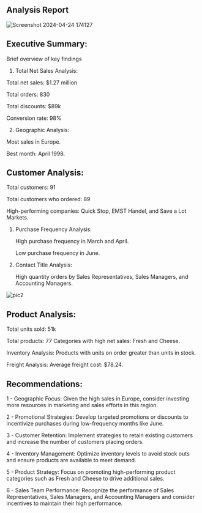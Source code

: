 ## Analysis Report


![Screenshot 2024-04-24 174127](https://github.com/user-attachments/assets/253daa8f-0f8b-4ccf-85d8-f432b74744bf)

 ## Executive Summary:

Brief overview of key findings 

1. Total Net Sales Analysis:

Total net sales: $1.27 million

Total orders: 830

Total discounts: $89k

Conversion rate: 98%

2. Geographic Analysis:

Most sales in Europe.

Best month: April 1998.


## Customer Analysis:

  Total customers: 91

  Total customers who ordered: 89

  High-performing companies: Quick Stop, EMST Handel, and Save a Lot Markets.

1. Purchase Frequency Analysis:

     High purchase frequency in March and April.

     Low purchase frequency in June.

2. Contact Title Analysis:

     High quantity orders by Sales Representatives, Sales Managers, and Accounting Managers.


![pic2](https://github.com/user-attachments/assets/dbc96aab-a06d-4775-91c3-e71939c127be)

## Product Analysis:

  Total units sold: 51k

  Total products: 77
    Categories with high net sales: Fresh and Cheese.

  Inventory Analysis:
    Products with units on order greater than units in stock.

  Freight Analysis:
    Average freight cost: $78.24.

## Recommendations:

1 - Geographic Focus: Given the high sales in Europe, consider investing more resources in marketing and sales efforts in this region.

2 - Promotional Strategies: Develop targeted promotions or discounts to incentivize purchases during low-frequency months like June.

3 - Customer Retention: Implement strategies to retain existing customers and increase the number of customers placing orders.

4 - Inventory Management: Optimize inventory levels to avoid stock outs and ensure products are available to meet demand.

5 - Product Strategy: Focus on promoting high-performing product categories such as Fresh and Cheese to drive additional sales.

6 - Sales Team Performance: Recognize the performance of Sales Representatives, Sales Managers, and Accounting Managers and consider incentives to maintain their high performance.


   
